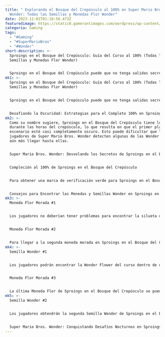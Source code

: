 ```yaml
---
title: " Explorando el Bosque del Crepúsculo al 100% en Super Mario Bros.
  Wonder: Todas las Semillas y Monedas Flor Wonder"
date: 2023-12-01T01:10:50.473Z
featuredimage: https://static0.gamerantimages.com/wordpress/wp-content/uploads/wm/2023/10/super-mario-wonder-sproinks-in-the-twilight-forest-flower-course-clear.jpg?q=50&fit=contain&w=1140&h=&dpr=1.5
categoria: Gaming
tags:
  - "#Gaming"
  - "#SuperMarioBros"
  - "#Wonder"
short-description: >-
  Sproings en el Bosque del Crepúsculo: Guía del Curso al 100% (Todas las
  Semillas y Monedas Flor Wonder)


  Sproings en el Bosque del Crepúsculo puede que no tenga salidas secretas, pero eso no significa que sea un curso fácil. De hecho, a pesar de tener una calificación de dificultad de dos estrellas, es posiblemente uno de los escenarios más difíciles de completar por completo en el primer mundo de Super Mario Bros. Wonder debido a la iluminación del curso.
mk1: >-
  Sproings en el Bosque del Crepúsculo: Guía del Curso al 100% (Todas las
  Semillas y Monedas Flor Wonder)


  Sproings en el Bosque del Crepúsculo puede que no tenga salidas secretas, pero eso no significa que sea un curso fácil. De hecho, a pesar de tener una calificación de dificultad de dos estrellas, es posiblemente uno de los escenarios más difíciles de completar por completo en el primer mundo de Super Mario Bros. Wonder debido a la iluminación del curso.


  Desafiando la Oscuridad: Estrategias para el Completo 100% en Sproings en el Bosque del Crepúsculo en Super Mario Bros. Wonder
mk2: >-
  Como su nombre sugiere, Sproings en el Bosque del Crepúsculo tiene lugar
  durante las horas del crepúsculo, lo que resulta en que el primer plano del
  escenario esté casi completamente oscuro. Esto puede dificultar que los
  jugadores de Super Mario Bros. Wonder detecten algunas de las Wonder Flowers y
  aún más llegar hasta ellas.


  Super Mario Bros. Wonder: Desvelando los Secretos de Sproings en el Bosque del Crepúsculo


  Compleción al 100% de Sproings en el Bosque del Crepúsculo


  Para obtener una marca de verificación verde para Sproings en el Bosque del Crepúsculo, los jugadores deberán llegar a la cima de la asta de la bandera y encontrar tres Flower Coins y dos Wonder Seeds. Las monedas moradas pueden ser un poco difíciles de alcanzar debido a que el primer plano del curso está oscuro, mientras que la primera de las dos Wonder Seeds es fácilmente pasada por alto, ya que solo aparece si los jugadores realizan una acción específica en un lugar determinado.


  Consejos para Encontrar las Monedas y Semillas Wonder en Sproings en el Bosque del Crepúsculo
mk3: >-
  Moneda Flor Morada #1


  Los jugadores no deberían tener problemas para encontrar la silueta de la primera Moneda Flor de Sproings en el Bosque del Crepúsculo, pero llegar a ella no es tan sencillo. Los jugadores deberán usar la concha del cercano Koopa Troopa para destruir un bloque a la derecha de la plataforma debajo del árbol. No importa si envían la concha primero hacia la izquierda, ya que eventualmente rebotará hacia la derecha y eliminará el bloque.


  Moneda Flor Morada #2


  Para llegar a la segunda moneda morada en Sproings en el Bosque del Crepúsculo, los jugadores deberán realizar un par de saltos en la pared para llegar a un área que está arriba de ellos. En realidad, no podrán ver las dos paredes de las que se están impulsando, pero los jugadores pueden usar la flor azul para tener una idea de dónde están.
mk4: >-
  Semilla Wonder #1


  Los jugadores podrán encontrar la Wonder Flower del curso dentro de uno de los Sproings. Si tienen el power-up del traje de Elefante, simplemente pueden matarlo con su trompa. Si no, deberán saltar sobre su cabeza cuando su resorte se contraiga. Para encontrar la Wonder Seed, los jugadores deberán seguir avanzando hacia la derecha en su nueva forma alta hasta llegar a una plataforma con dos árboles. Si presionan hacia abajo en el D-Pad mientras están entre estos árboles, el escenario se comprimirá y la Wonder Seed aparecerá desde arriba.


  Moneda Flor Morada #3


  La última Moneda Flor de Sproings en el Bosque del Crepúsculo se puede encontrar durante la sección de Wonder Flower. Los jugadores deben estar atentos a un lugar donde puedan agacharse y pasar por debajo de la plataforma con los Goombas y Sproings, lo que los llevará directamente a la última moneda morada.
mk5: >-
  Semilla Wonder #2


  Los jugadores obtendrán la segunda Semilla Wonder de Sproings en el Bosque del Crepúsculo al completar el escenario. Para llegar a la cima de la asta de la bandera, deben hacer un salto giratorio corriendo desde la plataforma justo antes del mástil e intentar rebotar en uno de los Sproings. Si es necesario, pueden usar la insignia de la gorra paracaídas para obtener un poco de distancia extra sin perder altitud.


  Super Mario Bros. Wonder: Conquistando Desafíos Nocturnos en Sproings en el Bosque del Crepúsculo
---
```

